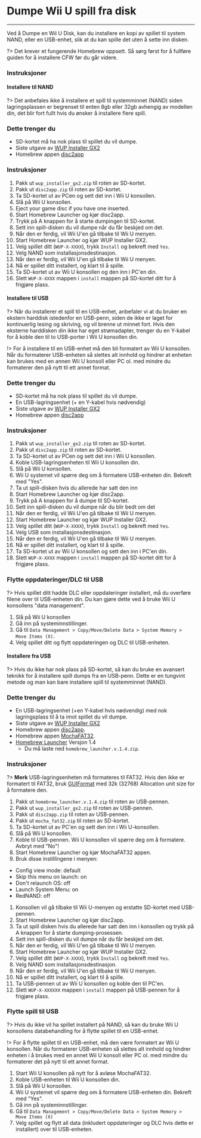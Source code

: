 # Dumpe Wii U spill fra disk
---
Ved å Dumpe en Wii U Disk, kan du installere en kopi av spillet til system NAND, eller en USB-enhet, slik at du kan spille det uten å sette inn disken.

?> Det krever et fungerende Homebrew oppsett. Så sørg først for å fullføre guiden for å installere CFW før du går videre.

### Instruksjoner

<!-- tabs:start -->

#### **Installere til NAND**

?> Det anbefales ikke å installere et spill til systemminnet (NAND) siden lagringsplassen er begrenset til enten 8gb eller 32gb avhengig av modellen din, det blir fort fullt hvis du ønsker å installere flere spill.

### Dette trenger du

- SD-kortet må ha nok plass til spillet du vil dumpe.
- Siste utgave av [WUP Installer GX2](http://wiiubru.com/appstore/zips/wup_installer_gx2.zip)
- Homebrew appen [disc2app](http://www.wiiubru.com/appstore/zips/disc2app.zip)

### Instruksjoner

1. Pakk ut `wup_installer_gx2.zip` til roten av SD-kortet.
1. Pakk ut `disc2app.zip` til roten av SD-kortet.
1. Ta SD-kortet ut av PCen og sett det inn i Wii U konsollen.
1. Slå på Wii U konsollen.
1. Eject your game disc if you have one inserted.
1. Start Homebrew Launcher og kjør disc2app.
1. Trykk på A knappen for å starte dumpingen til SD-kortet.
1. Sett inn spill-disken du vil dumpe når du får beskjed om det.
1. Når den er ferdig, vil Wii U'en gå tilbake til Wii U menyen.
1. Start Homebrew Launcher og kjør WUP Installer GX2.
1. Velg spillet ditt (`WUP-X-XXXX`), trykk `Install` og bekreft med `Yes`.
1. Velg NAND som installasjonsdestinasjon.
1. Når den er ferdig, vil Wii U'en gå tilbake til Wii U menyen.
1. Nå er spillet ditt installert, og klart til å spille.
1. Ta SD-kortet ut av Wii U konsollen og den inn i PC'en din.
1. Slett `WUP-X-XXXX` mappen i `install` mappen på SD-kortet ditt for å frigjøre plass.

#### **Installere til USB**

?> Når du installerer et spill til en USB-enhet, anbefaler vi at du bruker en ekstern harddisk istedenfor en USB-penn, siden de ikke er laget for kontinuerlig lesing og skriving, og vil brenne ut minnet fort. Hvis den eksterne harddisken din ikke har eget strømadapter, trenger du en Y-kabel for å koble den til to USB-porter i Wii U konsollen din.

!> For å installere til en USB-enhet må den bli formatert av Wii U konsollen. Når du formaterer USB-enheten så slettes alt innhold og hindrer at enheten kan brukes med en annen Wii U konsoll eller PC ol. med mindre du formaterer den på nytt til ett annet format.

### Dette trenger du

- SD-kortet må ha nok plass til spillet du vil dumpe.
- En USB-lagringsenhet (+ en Y-kabel hvis nødvendig)
- Siste utgave av [WUP Installer GX2](http://wiiubru.com/appstore/zips/wup_installer_gx2.zip)
- Homebrew appen [disc2app](http://www.wiiubru.com/appstore/zips/disc2app.zip)

### Instruksjoner

1. Pakk ut `wup_installer_gx2.zip` til roten av SD-kortet.
1. Pakk ut `disc2app.zip` til roten av SD-kortet.
1. Ta SD-kortet ut av PCen og sett det inn i Wii U konsollen.
1. Koble USB-lagringsenheten til Wii U konsollen din.
1. Slå på Wii U konsollen.
1. Wii U systemet vil spørre deg om å formatere USB-enheten din. Bekreft med "Yes".
1. Ta ut spill-disken hvis du allerede har satt den inn
1. Start Homebrew Launcher og kjør disc2app.
1. Trykk på A knappen for å dumpe til SD-kortet.
1. Sett inn spill-disken du vil dumpe når du blir bedt om det
1. Når den er ferdig, vil Wii U'en gå tilbake til Wii U menyen.
1. Start Homebrew Launcher og kjør WUP Installer GX2.
1. Velg spillet ditt (`WUP-X-XXXX`), trykk `Install` og bekreft med `Yes`.
1. Velg USB som installasjonsdestinasjon.
1. Når den er ferdig, vil Wii U'en gå tilbake til Wii U menyen.
1. Nå er spillet ditt installert, og klart til å spille.
1. Ta SD-kortet ut av Wii U konsollen og sett den inn i PC'en din.
1. Slett `WUP-X-XXXX` mappen i `install` mappen på SD-kortet ditt for å frigjøre plass.

### Flytte oppdateringer/DLC til USB

?> Hvis spillet ditt hadde DLC eller oppdateringer installert, må du overføre filene over til USB-enheten din. Du kan gjøre dette ved å bruke Wii U konsollens "data management".

1. Slå på Wii U konsollen
1. Gå inn på systeminnstillinger.
1. Gå til `Data Management > Copy/Move/Delete Data > System Memory > Move Items (X)`.
1. Velg spillet ditt og flytt oppdateringen og DLC til USB-enheten.

#### **Installere fra USB**

?> Hvis du ikke har nok plass på SD-kortet, så kan du bruke en avansert teknikk for å installere spill dumps fra en USB-penn. Dette er en tungvint metode og man kan bare installere spill til systemminnet (NAND).

### Dette trenger du
- En USB-lagringsenhet (+en Y-kabel hvis nødvendig) med nok lagringsplass til å ta imot spillet du vil dumpe.
- Siste utgave av [WUP Installer GX2](http://wiiubru.com/appstore/zips/wup_installer_gx2.zip)
- Homebrew appen [disc2app](http://www.wiiubru.com/appstore/zips/disc2app.zip).
- Homebrew appen [MochaFAT32](https://www.wiiubru.com/appstore/zips/mocha_fat32.zip).
- [Homebrew Launcher](https://github.com/dimok789/homebrew_launcher/releases/tag/1.4) Versjon 1.4
  - Du må laste ned `homebrew_launcher.v.1.4.zip`.

### Instruksjoner

?> **Merk** USB-lagringsenheten må formateres til FAT32. Hvis den ikke er formatert til FAT32, bruk [GUIFormat](http://www.ridgecrop.demon.co.uk/index.htm?guiformat.htm) med 32k (32768) Allocation unit size for å formatere den.

1. Pakk ut `homebrew_launcher.v.1.4.zip` til roten av USB-pennen.
1. Pakk ut `wup_installer_gx2.zip` til roten av USB-pennen.
1. Pakk ut `disc2app.zip` til roten av USB-pennen.
1. Pakk ut `mocha_fat32.zip` til roten av SD-kortet.
1. Ta SD-kortet ut av PC'en og sett den inn i Wii U-konsollen.
1. Slå på Wii U konsollen.
1. Koble til USB-pennen. Wii U konsollen vil spørre deg om å formatere. Avbryt med "No"!
1. Start Homebrew Launcher og kjør MochaFAT32 appen.
1. Bruk disse instillingene i menyen:
  - Config view mode: default
  - Skip this menu on launch: on
  - Don't relaunch OS: off
  - Launch System Menu: on
  - RedNAND: off
1. Konsollen vil gå tilbake til Wii U-menyen og erstatte SD-kortet med USB-pennen.
1. Start Homebrew Launcher og kjør disc2app.
1. Ta ut spill disken hvis du allerede har satt den inn i konsollen og trykk på A knappen for å starte dumping-prosessen.
1. Sett inn spill-disken du vil dumpe når du får beskjed om det.
1. Når den er ferdig, vil Wii U'en gå tilbake til Wii U menyen.
1. Start Homebrew Launcher og kjør WUP Installer GX2.
1. Velg spillet ditt (`WUP-X-XXXX`), trykk `Install` og bekreft med `Yes`.
1. Velg NAND som installasjonsdestinasjon.
1. Når den er ferdig, vil Wii U'en gå tilbake til Wii U menyen.
1. Nå er spillet ditt installert, og klart til å spille.
1. Ta USB-pennen ut av Wii U konsollen og koble den til PC'en.
2. Slett `WUP-X-XXXXXX` mappen i `install` mappen på USB-pennen for å frigjøre plass.

### Flytte spill til USB

?> Hvis du ikke vil ha spillet installert på NAND, så kan du bruke Wii U konsollens databehandling for å flytte spillet til en USB-enhet.

!> For å flytte spillet til en USB-enhet, må den være formatert av Wii U konsollen. Når du formaterer USB-enheten så slettes alt innhold og hindrer enheten i å brukes med en annet Wii U konsoll eller PC ol. med mindre du formaterer det på nytt til ett annet format.

1. Start Wii U konsollen på nytt for å avløse MochaFAT32.
1. Koble USB-enheten til Wii U konsollen din.
1. Slå på Wii U konsollen.
1. Wii U systemet vil spørre deg om å formatere USB-enheten din. Bekreft med "Yes".
1. Gå inn på systeminnstillinger.
1. Gå til `Data Management > Copy/Move/Delete Data > System Memory > Move Items (X)`
1. Velg spillet og flytt all data (inkludert oppdateringer og DLC hvis dette er installert) over til USB-enheten.

<!-- tabs:end -->
